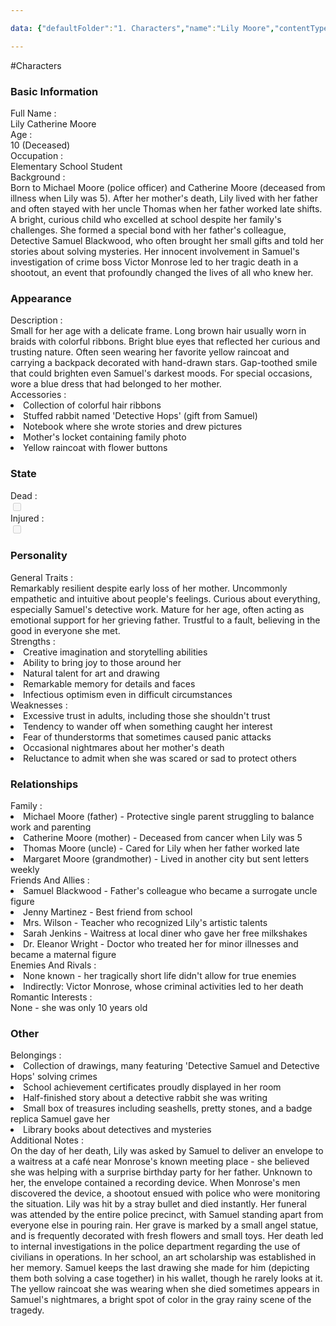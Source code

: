 ```yaml
---

data: {"defaultFolder":"1. Characters","name":"Lily Moore","contentType":"characters","template":{"BasicInformation":{"FullName":{"value":"Lily Catherine Moore","type":"text"},"Age":{"value":"10 (Deceased)","type":"text"},"BirthDate":{"value":null,"type":"text"},"DeathDate":{"value":null,"type":"text"},"Occupation":{"value":"Elementary School Student","type":"text"},"Background":{"value":"Born to Michael Moore (police officer) and Catherine Moore (deceased from illness when Lily was 5). After her mother's death, Lily lived with her father and often stayed with her uncle Thomas when her father worked late shifts. A bright, curious child who excelled at school despite her family's challenges. She formed a special bond with her father's colleague, Detective Samuel Blackwood, who often brought her small gifts and told her stories about solving mysteries. Her innocent involvement in Samuel's investigation of crime boss Victor Monrose led to her tragic death in a shootout, an event that profoundly changed the lives of all who knew her.","type":"textarea"}},"Appearance":{"Description":{"value":"Small for her age with a delicate frame. Long brown hair usually worn in braids with colorful ribbons. Bright blue eyes that reflected her curious and trusting nature. Often seen wearing her favorite yellow raincoat and carrying a backpack decorated with hand-drawn stars. Gap-toothed smile that could brighten even Samuel's darkest moods. For special occasions, wore a blue dress that had belonged to her mother.","type":"textarea"},"Accessories":{"value":["Collection of colorful hair ribbons","Stuffed rabbit named 'Detective Hops' (gift from Samuel)","Notebook where she wrote stories and drew pictures","Mother's locket containing family photo","Yellow raincoat with flower buttons"],"type":"array:text"}},"State":{"Dead":{"value":false,"type":"boolean"},"Injured":{"value":false,"type":"boolean"}},"Personality":{"GeneralTraits":{"value":"Remarkably resilient despite early loss of her mother. Uncommonly empathetic and intuitive about people's feelings. Curious about everything, especially Samuel's detective work. Mature for her age, often acting as emotional support for her grieving father. Trustful to a fault, believing in the good in everyone she met.","type":"textarea"},"Strengths":{"value":["Creative imagination and storytelling abilities","Ability to bring joy to those around her","Natural talent for art and drawing","Remarkable memory for details and faces","Infectious optimism even in difficult circumstances"],"type":"array:text"},"Weaknesses":{"value":["Excessive trust in adults, including those she shouldn't trust","Tendency to wander off when something caught her interest","Fear of thunderstorms that sometimes caused panic attacks","Occasional nightmares about her mother's death","Reluctance to admit when she was scared or sad to protect others"],"type":"array:text"}},"Relationships":{"Family":{"value":["Michael Moore (father) - Protective single parent struggling to balance work and parenting","Catherine Moore (mother) - Deceased from cancer when Lily was 5","Thomas Moore (uncle) - Cared for Lily when her father worked late","Margaret Moore (grandmother) - Lived in another city but sent letters weekly"],"type":"array:text"},"FriendsAndAllies":{"value":["Samuel Blackwood - Father's colleague who became a surrogate uncle figure","Jenny Martinez - Best friend from school","Mrs. Wilson - Teacher who recognized Lily's artistic talents","Sarah Jenkins - Waitress at local diner who gave her free milkshakes","Dr. Eleanor Wright - Doctor who treated her for minor illnesses and became a maternal figure"],"type":"array:text"},"EnemiesAndRivals":{"value":["None known - her tragically short life didn't allow for true enemies","Indirectly: Victor Monrose, whose criminal activities led to her death"],"type":"array:text"},"RomanticInterests":{"value":["None - she was only 10 years old"],"type":"array:text"}},"Other":{"Belongings":{"value":["Collection of drawings, many featuring 'Detective Samuel and Detective Hops' solving crimes","School achievement certificates proudly displayed in her room","Half-finished story about a detective rabbit she was writing","Small box of treasures including seashells, pretty stones, and a badge replica Samuel gave her","Library books about detectives and mysteries"],"type":"array:text"},"AdditionalNotes":{"value":"On the day of her death, Lily was asked by Samuel to deliver an envelope to a waitress at a café near Monrose's known meeting place - she believed she was helping with a surprise birthday party for her father. Unknown to her, the envelope contained a recording device. When Monrose's men discovered the device, a shootout ensued with police who were monitoring the situation. Lily was hit by a stray bullet and died instantly. Her funeral was attended by the entire police precinct, with Samuel standing apart from everyone else in pouring rain. Her grave is marked by a small angel statue, and is frequently decorated with fresh flowers and small toys. Her death led to internal investigations in the police department regarding the use of civilians in operations. In her school, an art scholarship was established in her memory. Samuel keeps the last drawing she made for him (depicting them both solving a case together) in his wallet, though he rarely looks at it. The yellow raincoat she was wearing when she died sometimes appears in Samuel's nightmares, a bright spot of color in the gray rainy scene of the tragedy.","type":"textarea"}}}}

---
```


#Characters

<div class="section level-3"><h3 class="section-header">Basic Information</h3><div class="section-content"><div class="content-container"><div class="field-container field-type-text"><div class="field-label">Full Name : </div><div class="field-value text-value">Lily Catherine Moore</div></div><div class="field-container field-type-text"><div class="field-label">Age : </div><div class="field-value text-value">10 (Deceased)</div></div><div class="field-container field-type-text"><div class="field-label">Occupation : </div><div class="field-value text-value">Elementary School Student</div></div><div class="field-container field-type-textarea"><div class="field-label">Background : </div><div class="field-value"><div class="content-creation-textarea">Born to Michael Moore (police officer) and Catherine Moore (deceased from illness when Lily was 5). After her mother's death, Lily lived with her father and often stayed with her uncle Thomas when her father worked late shifts. A bright, curious child who excelled at school despite her family's challenges. She formed a special bond with her father's colleague, Detective Samuel Blackwood, who often brought her small gifts and told her stories about solving mysteries. Her innocent involvement in Samuel's investigation of crime boss Victor Monrose led to her tragic death in a shootout, an event that profoundly changed the lives of all who knew her.</div></div></div></div></div></div><div class="section-separator"></div><div class="section level-3"><h3 class="section-header">Appearance</h3><div class="section-content"><div class="content-container"><div class="field-container field-type-textarea"><div class="field-label">Description : </div><div class="field-value"><div class="content-creation-textarea">Small for her age with a delicate frame. Long brown hair usually worn in braids with colorful ribbons. Bright blue eyes that reflected her curious and trusting nature. Often seen wearing her favorite yellow raincoat and carrying a backpack decorated with hand-drawn stars. Gap-toothed smile that could brighten even Samuel's darkest moods. For special occasions, wore a blue dress that had belonged to her mother.</div></div></div><div class="field-container field-type-array:text"><div class="field-label">Accessories : </div><nav class="field-value array-container"><li class="array-item text-item">Collection of colorful hair ribbons</li><li class="array-item text-item">Stuffed rabbit named 'Detective Hops' (gift from Samuel)</li><li class="array-item text-item">Notebook where she wrote stories and drew pictures</li><li class="array-item text-item">Mother's locket containing family photo</li><li class="array-item text-item">Yellow raincoat with flower buttons</li></nav></div></div></div></div><div class="section-separator"></div><div class="section level-3"><h3 class="section-header">State</h3><div class="section-content"><div class="content-container"><div class="field-container field-type-boolean"><div class="field-label">Dead : </div><div class="field-value"><input type="checkbox" disabled="true"></div></div><div class="field-container field-type-boolean"><div class="field-label">Injured : </div><div class="field-value"><input type="checkbox" disabled="true"></div></div></div></div></div><div class="section-separator"></div><div class="section level-3"><h3 class="section-header">Personality</h3><div class="section-content"><div class="content-container"><div class="field-container field-type-textarea"><div class="field-label">General Traits : </div><div class="field-value"><div class="content-creation-textarea">Remarkably resilient despite early loss of her mother. Uncommonly empathetic and intuitive about people's feelings. Curious about everything, especially Samuel's detective work. Mature for her age, often acting as emotional support for her grieving father. Trustful to a fault, believing in the good in everyone she met.</div></div></div><div class="field-container field-type-array:text"><div class="field-label">Strengths : </div><nav class="field-value array-container"><li class="array-item text-item">Creative imagination and storytelling abilities</li><li class="array-item text-item">Ability to bring joy to those around her</li><li class="array-item text-item">Natural talent for art and drawing</li><li class="array-item text-item">Remarkable memory for details and faces</li><li class="array-item text-item">Infectious optimism even in difficult circumstances</li></nav></div><div class="field-container field-type-array:text"><div class="field-label">Weaknesses : </div><nav class="field-value array-container"><li class="array-item text-item">Excessive trust in adults, including those she shouldn't trust</li><li class="array-item text-item">Tendency to wander off when something caught her interest</li><li class="array-item text-item">Fear of thunderstorms that sometimes caused panic attacks</li><li class="array-item text-item">Occasional nightmares about her mother's death</li><li class="array-item text-item">Reluctance to admit when she was scared or sad to protect others</li></nav></div></div></div></div><div class="section-separator"></div><div class="section level-3"><h3 class="section-header">Relationships</h3><div class="section-content"><div class="content-container"><div class="field-container field-type-array:text"><div class="field-label">Family : </div><nav class="field-value array-container"><li class="array-item text-item">Michael Moore (father) - Protective single parent struggling to balance work and parenting</li><li class="array-item text-item">Catherine Moore (mother) - Deceased from cancer when Lily was 5</li><li class="array-item text-item">Thomas Moore (uncle) - Cared for Lily when her father worked late</li><li class="array-item text-item">Margaret Moore (grandmother) - Lived in another city but sent letters weekly</li></nav></div><div class="field-container field-type-array:text"><div class="field-label">Friends And Allies : </div><nav class="field-value array-container"><li class="array-item text-item">Samuel Blackwood - Father's colleague who became a surrogate uncle figure</li><li class="array-item text-item">Jenny Martinez - Best friend from school</li><li class="array-item text-item">Mrs. Wilson - Teacher who recognized Lily's artistic talents</li><li class="array-item text-item">Sarah Jenkins - Waitress at local diner who gave her free milkshakes</li><li class="array-item text-item">Dr. Eleanor Wright - Doctor who treated her for minor illnesses and became a maternal figure</li></nav></div><div class="field-container field-type-array:text"><div class="field-label">Enemies And Rivals : </div><nav class="field-value array-container"><li class="array-item text-item">None known - her tragically short life didn't allow for true enemies</li><li class="array-item text-item">Indirectly: Victor Monrose, whose criminal activities led to her death</li></nav></div><div class="field-container field-type-text"><div class="field-label">Romantic Interests : </div><div class="field-value text-value">None - she was only 10 years old</div></div></div></div></div><div class="section-separator"></div><div class="section level-3"><h3 class="section-header">Other</h3><div class="section-content"><div class="content-container"><div class="field-container field-type-array:text"><div class="field-label">Belongings : </div><nav class="field-value array-container"><li class="array-item text-item">Collection of drawings, many featuring 'Detective Samuel and Detective Hops' solving crimes</li><li class="array-item text-item">School achievement certificates proudly displayed in her room</li><li class="array-item text-item">Half-finished story about a detective rabbit she was writing</li><li class="array-item text-item">Small box of treasures including seashells, pretty stones, and a badge replica Samuel gave her</li><li class="array-item text-item">Library books about detectives and mysteries</li></nav></div><div class="field-container field-type-textarea"><div class="field-label">Additional Notes : </div><div class="field-value"><div class="content-creation-textarea">On the day of her death, Lily was asked by Samuel to deliver an envelope to a waitress at a café near Monrose's known meeting place - she believed she was helping with a surprise birthday party for her father. Unknown to her, the envelope contained a recording device. When Monrose's men discovered the device, a shootout ensued with police who were monitoring the situation. Lily was hit by a stray bullet and died instantly. Her funeral was attended by the entire police precinct, with Samuel standing apart from everyone else in pouring rain. Her grave is marked by a small angel statue, and is frequently decorated with fresh flowers and small toys. Her death led to internal investigations in the police department regarding the use of civilians in operations. In her school, an art scholarship was established in her memory. Samuel keeps the last drawing she made for him (depicting them both solving a case together) in his wallet, though he rarely looks at it. The yellow raincoat she was wearing when she died sometimes appears in Samuel's nightmares, a bright spot of color in the gray rainy scene of the tragedy.</div></div></div></div></div></div><div class="section-separator"></div>